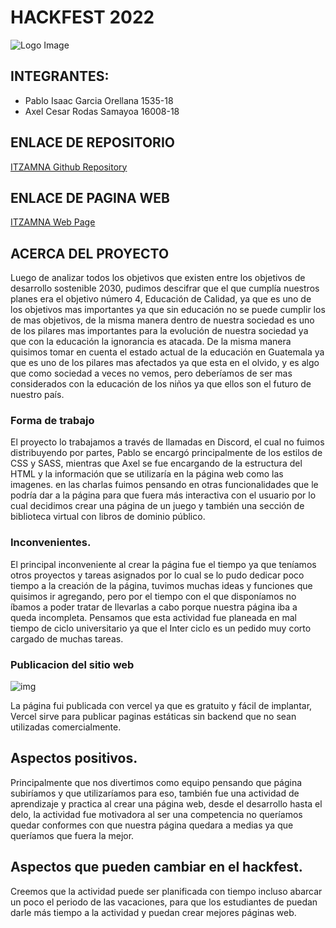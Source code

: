# HACKFEST 2022

![Logo Image](./images/LogoSample_ByTailorBrands%20(5).png)

## INTEGRANTES: 
- Pablo Isaac Garcia Orellana   1535-18
- Axel Cesar Rodas Samayoa      16008-18

## ENLACE DE REPOSITORIO

[ITZAMNA Github Repository](https://github.com/harvus1/education_webpage) 

## ENLACE DE PAGINA WEB

[ITZAMNA Web Page](https://education-webpage.vercel.app) 


## ACERCA DEL PROYECTO

Luego de analizar todos los objetivos que existen entre los objetivos de desarrollo sostenible 2030, pudimos descifrar que el que cumplía nuestros planes era el objetivo número 4, Educación de Calidad, ya que es uno de los objetivos mas importantes ya que sin educación no se puede cumplir los de mas objetivos, de la misma manera dentro de nuestra sociedad es uno de los pilares mas importantes para la evolución de nuestra sociedad ya que con la educación la ignorancia es atacada. De la misma manera quisimos tomar en cuenta el estado actual de la educación en Guatemala ya que es uno de los pilares mas afectados ya que esta en el olvido, y es algo que como sociedad a veces no vemos, pero deberíamos de ser mas considerados con la educación de los niños ya que ellos son el futuro de nuestro país.

### Forma de trabajo
El proyecto lo trabajamos a través de llamadas en Discord, el cual no fuimos distribuyendo por partes, Pablo se encargó principalmente de los estilos de CSS y SASS, mientras que Axel se fue encargando de la estructura del HTML y la información que se utilizaría en la página web como las imagenes. en las charlas fuimos pensando en otras funcionalidades que le podría dar a la página para que fuera más interactiva con el usuario por lo cual decidimos crear una página de un juego y también una sección de biblioteca virtual con libros de dominio público.

### Inconvenientes.
El principal inconveniente al crear la página fue el tiempo ya que teníamos otros proyectos y tareas asignados por lo cual se lo pudo dedicar poco tiempo a la creación de la página, tuvimos muchas ideas y funciones que quisimos ir agregando, pero por el tiempo con el que disponíamos no íbamos a poder tratar de llevarlas a cabo porque nuestra página iba a queda incompleta. Pensamos que esta actividad fue planeada en mal tiempo de ciclo universitario ya que el Inter ciclo es un pedido muy corto cargado de muchas tareas.

### Publicacion del sitio web
![img](./assets/READMEIMG/vercel.jpg)

La página fui publicada con vercel ya que es gratuito y fácil de implantar, Vercel sirve para publicar paginas estáticas sin backend que no sean utilizadas comercialmente.

## Aspectos positivos.
Principalmente que nos divertimos como equipo pensando que página subiríamos y que utilizaríamos para eso, también fue una actividad de aprendizaje y practica al crear una página web, desde el desarrollo hasta el delo, la actividad fue motivadora al ser una competencia no queríamos quedar conformes con que nuestra página quedara a medias ya que queríamos que fuera la mejor.

## Aspectos que pueden cambiar en el hackfest.
Creemos que la actividad puede ser planificada con tiempo incluso abarcar un poco el periodo de las vacaciones, para que los estudiantes de puedan darle más tiempo a la actividad y puedan crear mejores páginas web.


